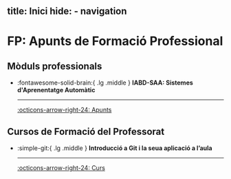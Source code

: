 title: Inici
hide:
    - navigation
---
# FP: Apunts de Formació Professional
## Mòduls professionals
<div class="grid cards" markdown>

-   :fontawesome-solid-brain:{ .lg .middle } __IABD-SAA: Sistemes d'Aprenentatge Automàtic__

    ---

    [:octicons-arrow-right-24: Apunts](../iabd-saa/)

</div>

## Cursos de Formació del Professorat
<div class="grid cards" markdown>

-   :simple-git:{ .lg .middle } __Introducció a Git i la seua aplicació a l’aula__

    ---

    [:octicons-arrow-right-24: Curs](../curs-git/)

</div>
